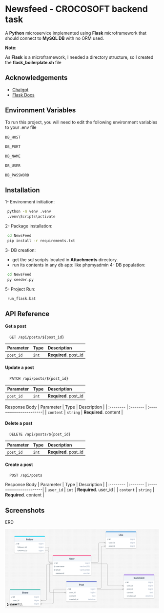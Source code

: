 
# Newsfeed - CROCOSOFT backend task

A **Python** microservice implemented using **Flask** microframework that should connect to **MySQL DB** with no ORM used.

**Note:**

As **Flask** is a microframework, I needed a directory structure, so I created the **flask_boilerplate.sh** file



## Acknowledgements

 - [Chatgpt](https://chatgpt.com/share/83f6184f-3840-48b7-83e0-33b4c7922986)
 - [Flask Docs](https://flask.palletsprojects.com/en/3.0.x/)


## Environment Variables

To run this project, you will need to edit the following environment variables to your .env file

`DB_HOST`

`DB_PORT`

`DB_NAME`

`DB_USER`

`DB_PASSWORD`


## Installation
1- Environment initiation:
```bash
 python -m venv .venv
 .venv\Scripts\activate
```
2- Package installation:
```bash
 cd NewsFeed
 pip install -r requirements.txt
```
3- DB creation:
 - get the sql scripts located in **Attachments** directory.
 - run its contents in any db app: like phpmyadmin
4- DB population:
```bash
 cd NewsFeed
 py seeder.py
```
5- Project Run:
```bash
 run_flask.bat
```
    
## API Reference

#### Get a post

```http
  GET /api/posts/${post_id}
```

| Parameter | Type     | Description                |
| :-------- | :------- | :------------------------- |
| `post_id` | `int`    | **Required**. post_id      |

#### Update a post

```http
  PATCH /api/posts/${post_id}
```

| Parameter | Type     | Description                       |
| :-------- | :------- | :-------------------------------- |
| `post_id` | `int`    | **Required**. post_id             |

Response Body
| Parameter | Type     | Description             |
| :-------- | :------- | :-----------------------|
| `content` | `string` | **Required**. content   |

#### Delete a post

```http
  DELETE /api/posts/${post_id}
```

| Parameter | Type     | Description                       |
| :-------- | :------- | :-------------------------------- |
| `post_id` | `int`    | **Required**. post_id             |

#### Create a post

```http
  POST /api/posts
```
Response Body
| Parameter | Type     | Description             |
| :-------- | :------- | :-----------------------|
| `user_id` | `int`    | **Required**. user_id   |
| `content` | `string` | **Required**. content   |



## Screenshots
ERD

![ERD](https://github.com/AshourDono/NewsFeed/blob/main/Attachments/news_feed_ERD.png)

